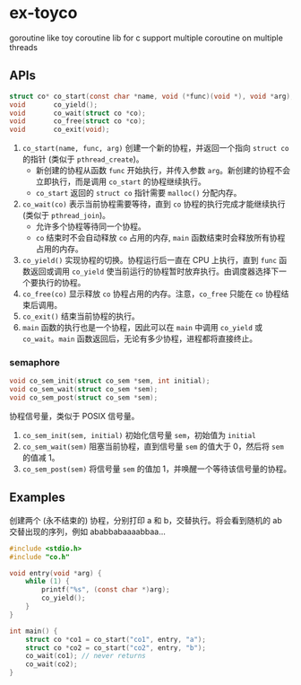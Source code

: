 # ex-toyco

goroutine like toy coroutine lib for c
support multiple coroutine on multiple threads

## APIs

```c
struct co* co_start(const char *name, void (*func)(void *), void *arg);
void       co_yield();
void       co_wait(struct co *co);
void       co_free(struct co *co);
void       co_exit(void);
```

1. `co_start(name, func, arg)` 创建一个新的协程，并返回一个指向 `struct co` 的指针 (类似于 `pthread_create`)。
   - 新创建的协程从函数 `func` 开始执行，并传入参数 `arg`。新创建的协程不会立即执行，而是调用 `co_start` 的协程继续执行。
   - `co_start` 返回的 `struct co` 指针需要 `malloc()` 分配内存。
2. `co_wait(co)` 表示当前协程需要等待，直到 `co` 协程的执行完成才能继续执行 (类似于 `pthread_join`)。
   - 允许多个协程等待同一个协程。
   - `co` 结束时不会自动释放 `co` 占用的内存, `main` 函数结束时会释放所有协程占用的内存。
3. `co_yield()` 实现协程的切换。协程运行后一直在 CPU 上执行，直到 `func` 函数返回或调用 `co_yield` 使当前运行的协程暂时放弃执行。由调度器选择下一个要执行的协程。
4. `co_free(co)` 显示释放 `co` 协程占用的内存。注意，`co_free` 只能在 `co` 协程结束后调用。
5. `co_exit()` 结束当前协程的执行。
6. `main` 函数的执行也是一个协程，因此可以在 `main` 中调用 `co_yield` 或 `co_wait`。`main` 函数返回后，无论有多少协程，进程都将直接终止。

### semaphore

```c
void co_sem_init(struct co_sem *sem, int initial);
void co_sem_wait(struct co_sem *sem);
void co_sem_post(struct co_sem *sem);
```

协程信号量，类似于 POSIX 信号量。

1. `co_sem_init(sem, initial)` 初始化信号量 `sem`，初始值为 `initial`
2. `co_sem_wait(sem)` 阻塞当前协程，直到信号量 `sem` 的值大于 0，然后将 `sem` 的值减 1。
3. `co_sem_post(sem)` 将信号量 `sem` 的值加 1，并唤醒一个等待该信号量的协程。

## Examples

创建两个 (永不结束的) 协程，分别打印 a 和 b，交替执行。将会看到随机的 ab 交替出现的序列，例如 ababbabaaaabbaa...

```c
#include <stdio.h>
#include "co.h"

void entry(void *arg) {
    while (1) {
        printf("%s", (const char *)arg);
        co_yield();
    }
}

int main() {
    struct co *co1 = co_start("co1", entry, "a");
    struct co *co2 = co_start("co2", entry, "b");
    co_wait(co1); // never returns
    co_wait(co2);
}
```


